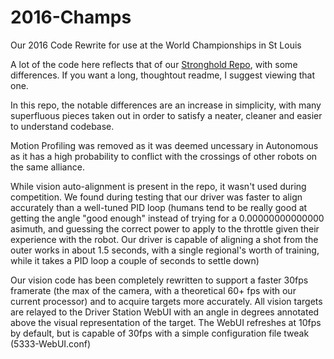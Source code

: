 # 2016-Champs
Our 2016 Code Rewrite for use at the World Championships in St Louis

A lot of the code here reflects that of our [Stronghold Repo](https://github.com/FRC5333/2016-Stronghold), with some differences. If you want a long, thoughtout readme, I suggest viewing that one.

In this repo, the notable differences are an increase in simplicity, with many superfluous pieces taken out in order to satisfy a neater, cleaner and easier to understand codebase. 

Motion Profiling was removed as it was deemed uncessary in Autonomous as it has a high probability to conflict with the crossings of other robots on the same alliance. 

While vision auto-alignment is present in the repo, it wasn't used during competition. We found during testing that our driver was faster to align accurately than a well-tuned PID loop (humans tend to be really good at getting the angle "good enough" instead of trying for a 0.00000000000000 asimuth, and guessing the correct power to apply to the throttle given their experience with the robot. Our driver is capable of aligning a shot from the outer works in about 1.5 seconds, with a single regional's worth of training, while it takes a PID loop a couple of seconds to settle down)

Our vision code has been completely rewritten to support a faster 30fps framerate (the max of the camera, with a theoretical 60+ fps with our current processor) and to acquire targets more accurately. All vision targets are relayed to the Driver Station WebUI with an angle in degrees annotated above the visual representation of the target. The WebUI refreshes at 10fps by default, but is capable of 30fps with a simple configuration file tweak (5333-WebUI.conf)
